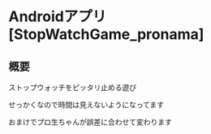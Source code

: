 # Androidアプリ[StopWatchGame_pronama]

## 概要
ストップウォッチをピッタリ止める遊び

せっかくなので時間は見えないようになってます

おまけでプロ生ちゃんが誤差に合わせて変わります

